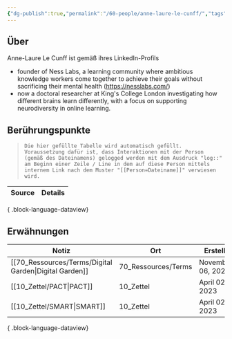 ```yaml
---
{"dg-publish":true,"permalink":"/60-people/anne-laure-le-cunff/","tags":["class/people"],"noteIcon":""}
---
```


## Über
Anne-Laure Le Cunff ist gemäß ihres LinkedIn-Profils
- founder of Ness Labs, a learning community where ambitious knowledge workers come together to achieve their goals without sacrificing their mental health (https://nesslabs.com/)
- now a doctoral researcher at King's College London investigating how different brains learn differently, with a focus on supporting neurodiversity in online learning.

## Berührungspunkte
> `Die hier gefüllte Tabelle wird automatisch gefüllt. Voraussetzung dafür ist, dass Interaktionen mit der Person (gemäß des Dateinamens) gelogged werden mit dem Ausdruck "log::" am Beginn einer Zeile / Line in dem auf diese Person mittels internem Link nach dem Muster "[[Person=Dateiname]]" verwiesen wird.`

| Source | Details |
| ------ | ------- |

{ .block-language-dataview}

## Erwähnungen
| Notiz                                                     | Ort                 | Erstellt          |
| --------------------------------------------------------- | ------------------- | ----------------- |
| [[70_Ressources/Terms/Digital Garden\|Digital Garden]] | 70_Ressources/Terms | November 06, 2023 |
| [[10_Zettel/PACT\|PACT]]                               | 10_Zettel           | April 02, 2023    |
| [[10_Zettel/SMART\|SMART]]                             | 10_Zettel           | April 02, 2023    |

{ .block-language-dataview}
 
